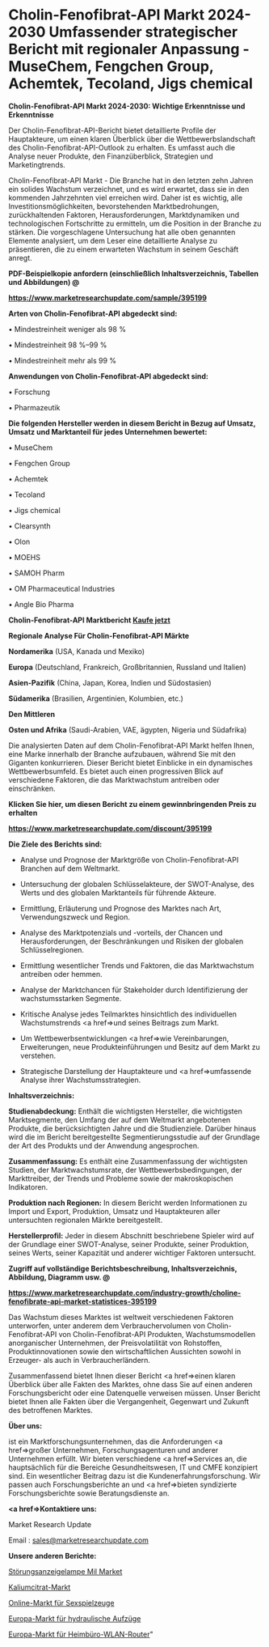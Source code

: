 # Cholin-Fenofibrat-API Markt 2024-2030 Umfassender strategischer Bericht mit regionaler Anpassung - MuseChem, Fengchen Group, Achemtek, Tecoland, Jigs chemical

<strong>Cholin-Fenofibrat-API Markt 2024-2030: Wichtige Erkenntnisse und Erkenntnisse</strong>

Der Cholin-Fenofibrat-API-Bericht bietet detaillierte Profile der Hauptakteure, um einen klaren Überblick über die Wettbewerbslandschaft des Cholin-Fenofibrat-API-Outlook zu erhalten. Es umfasst auch die Analyse neuer Produkte, den Finanzüberblick, Strategien und Marketingtrends.

Cholin-Fenofibrat-API Markt - Die Branche hat in den letzten zehn Jahren ein solides Wachstum verzeichnet, und es wird erwartet, dass sie in den kommenden Jahrzehnten viel erreichen wird. Daher ist es wichtig, alle Investitionsmöglichkeiten, bevorstehenden Marktbedrohungen, zurückhaltenden Faktoren, Herausforderungen, Marktdynamiken und technologischen Fortschritte zu ermitteln, um die Position in der Branche zu stärken. Die vorgeschlagene Untersuchung hat alle oben genannten Elemente analysiert, um dem Leser eine detaillierte Analyse zu präsentieren, die zu einem erwarteten Wachstum in seinem Geschäft anregt.



<strong><b>PDF-Beispielkopie anfordern (einschließlich Inhaltsverzeichnis, Tabellen und Abbildungen) @ </b></strong>

<strong><a href=https://www.marketresearchupdate.com/sample/395199>

<strong>https://www.marketresearchupdate.com/sample/395199</u></a></strong></strong>



<strong>Arten von Cholin-Fenofibrat-API abgedeckt sind:</strong>

• Mindestreinheit weniger als 98 %

• Mindestreinheit 98 %–99 %

• Mindestreinheit mehr als 99 %



<strong>Anwendungen von Cholin-Fenofibrat-API abgedeckt sind:</strong>

• Forschung

• Pharmazeutik



<strong>Die folgenden Hersteller werden in diesem Bericht in Bezug auf Umsatz, Umsatz und Marktanteil für jedes Unternehmen bewertet:</strong>

• MuseChem

• Fengchen Group

• Achemtek

• Tecoland

• Jigs chemical

• Clearsynth

• Olon

• MOEHS

• SAMOH Pharm

• OM Pharmaceutical Industries

• Angle Bio Pharma



<strong>Cholin-Fenofibrat-API Marktbericht <a href=https://www.marketresearchupdate.com/buynow/395199>Kaufe jetzt</a></strong>



<strong>Regionale Analyse Für Cholin-Fenofibrat-API Märkte</strong>



<strong>Nordamerika</strong> (USA, Kanada und Mexiko)



<strong>Europa</strong> (Deutschland, Frankreich, Großbritannien, Russland und Italien)



<strong>Asien-Pazifik</strong> (China, Japan, Korea, Indien und Südostasien)



<strong>Südamerika</strong> (Brasilien, Argentinien, Kolumbien, etc.)



<strong>Den Mittleren</strong> 

<strong>Osten und Afrika</strong> (Saudi-Arabien, VAE, ägypten, Nigeria und Südafrika)

Die analysierten Daten auf dem Cholin-Fenofibrat-API Markt helfen Ihnen, eine Marke innerhalb der Branche aufzubauen, während Sie mit den Giganten konkurrieren. Dieser Bericht bietet Einblicke in ein dynamisches Wettbewerbsumfeld. Es bietet auch einen progressiven Blick auf verschiedene Faktoren, die das Marktwachstum antreiben oder einschränken.



<strong>Klicken Sie hier, um diesen Bericht zu einem gewinnbringenden Preis zu erhalten
</strong>

<strong><a href=https://www.marketresearchupdate.com/discount/395199>https://www.marketresearchupdate.com/discount/395199</b></u></strong></a>



<strong>Die Ziele des Berichts sind:</strong>

- Analyse und Prognose der Marktgröße von Cholin-Fenofibrat-API Branchen auf dem Weltmarkt.

- Untersuchung der globalen Schlüsselakteure, der SWOT-Analyse, des Werts und des globalen Marktanteils für führende Akteure.

- Ermittlung, Erläuterung und Prognose des Marktes nach Art, Verwendungszweck und Region.

- Analyse des Marktpotenzials und -vorteils, der Chancen und Herausforderungen, der Beschränkungen und Risiken der globalen Schlüsselregionen.

- Ermittlung wesentlicher Trends und Faktoren, die das Marktwachstum antreiben oder hemmen.

- Analyse der Marktchancen für Stakeholder durch Identifizierung der wachstumsstarken Segmente.

- Kritische Analyse jedes Teilmarktes hinsichtlich des individuellen Wachstumstrends <a href=>und</a> seines Beitrags zum Markt.

- Um Wettbewerbsentwicklungen <a href=>wie</a> Vereinbarungen, Erweiterungen, neue Produkteinführungen und Besitz auf dem Markt zu verstehen.

- Strategische Darstellung der Hauptakteure und <a href=>umfas</a>sende Analyse ihrer Wachstumsstrategien.



<strong>Inhaltsverzeichnis:</strong>



<strong>Studienabdeckung:</strong> Enthält die wichtigsten Hersteller, die wichtigsten Marktsegmente, den Umfang der auf dem Weltmarkt angebotenen Produkte, die berücksichtigten Jahre und die Studienziele. Darüber hinaus wird die im Bericht bereitgestellte Segmentierungsstudie auf der Grundlage der Art des Produkts und der Anwendung angesprochen.



<strong>Zusammenfassung:</strong> Es enthält eine Zusammenfassung der wichtigsten Studien, der Marktwachstumsrate, der Wettbewerbsbedingungen, der Markttreiber, der Trends und Probleme sowie der makroskopischen Indikatoren.



<strong>Produktion nach Regionen:</strong> In diesem Bericht werden Informationen zu Import und Export, Produktion, Umsatz und Hauptakteuren aller untersuchten regionalen Märkte bereitgestellt.



<strong>Herstellerprofil:</strong> Jeder in diesem Abschnitt beschriebene Spieler wird auf der Grundlage einer SWOT-Analyse, seiner Produkte, seiner Produktion, seines Werts, seiner Kapazität und anderer wichtiger Faktoren untersucht.



<strong><b>Zugriff auf vollständige Berichtsbeschreibung, Inhaltsverzeichnis, Abbildung, Diagramm usw. @ </b></strong>

<strong><a href=https://www.marketresearchupdate.com/industry-growth/choline-fenofibrate-api-market-statistices-395199>https://www.marketresearchupdate.com/industry-growth/choline-fenofibrate-api-market-statistices-395199</a></strong>

Das Wachstum dieses Marktes ist weltweit verschiedenen Faktoren unterworfen, unter anderem dem Verbrauchervolumen von Cholin-Fenofibrat-API von Cholin-Fenofibrat-API Produkten, Wachstumsmodellen anorganischer Unternehmen, der Preisvolatilität von Rohstoffen, Produktinnovationen sowie den wirtschaftlichen Aussichten sowohl in Erzeuger- als auch in Verbraucherländern.

Zusammenfassend bietet Ihnen dieser Bericht <a href=>einen</a> klaren Überblick über alle Fakten des Marktes, ohne dass Sie auf einen anderen Forschungsbericht oder eine Datenquelle verweisen müssen. Unser Bericht bietet Ihnen alle Fakten über die Vergangenheit, Gegenwart und Zukunft des betroffenen Marktes.



<strong>Über uns:</strong>

 ist ein Marktforschungsunternehmen, das die Anforderungen <a href=>großer</a> Unternehmen, Forschungsagenturen und anderer Unternehmen erfüllt. Wir bieten verschiedene <a href=>Services</a> an, die hauptsächlich für die Bereiche Gesundheitswesen, IT und CMFE konzipiert sind. Ein wesentlicher Beitrag dazu ist die Kundenerfahrungsforschung. Wir passen auch Forschungsberichte an und <a href=>bieten</a> syndizierte Forschungsberichte sowie Beratungsdienste an.



<strong><a href=>Kontaktiere uns:</a></strong>

Market Research Update

Email : sales@marketresearchupdate.com



<strong>Unsere anderen Berichte:</strong>

<a href=https://www.linkedin.com/pulse/malfunction-indicator-lamp-mil-market-202-what-factors>Störungsanzeigelampe Mil Market</a>

<a href=https://www.linkedin.com/pulse/potassium-citrate-market-size-analysis-leading-manufacturers>Kaliumcitrat-Markt</a>

<a href=https://www.linkedin.com/pulse/online-sex-toys-market-report-2023>Online-Markt für Sexspielzeuge</a>

<a href=https://www.linkedin.com/pulse/europe-hydraulic-elevator-market-2023-top-key>Europa-Markt für hydraulische Aufzüge</a>

<a href=https://www.linkedin.com/pulse/europe-home-office-wireless-router-market-2023>Europa-Markt für Heimbüro-WLAN-Router</a>"
